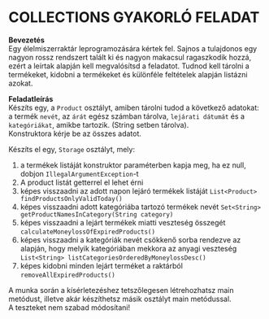 # **COLLECTIONS GYAKORLÓ FELADAT**
**Bevezetés**  
Egy élelmiszerraktár leprogramozására kértek fel. Sajnos a tulajdonos egy nagyon rossz rendszert talált ki és nagyon makacsul ragaszkodik hozzá, ezért a leírtak alapján kell megvalósítsd a feladatot. Tudnod kell tárolni a termékeket, kidobni a termékeket és különféle feltételek alapján listázni azokat.

**Feladatleírás**  
Készíts egy, a `Product` osztályt, amiben tárolni tudod a következő adatokat:  
a termék `nevét`, az `árát` egész számban tárolva, `lejárati dátumát` és a `kategóriákat`, amikbe tartozik. (String setben tárolva).  
Konstruktora kérje be az összes adatot.

Készíts el egy, `Storage` osztályt, mely:  
1. a termékek listáját konstruktor paraméterben kapja meg, ha ez null, dobjon `IllegalArgumentException`-t
2. A product listát getterrel el lehet érni
3. képes visszaadni az adott napon lejáró termékek listáját `List<Product> findProductsOnlyValidToday()`
4. képes visszaadni adott kategóriába tartozó termékek nevét `Set<String> getProductNamesInCategory(String category)`
5. képes visszaadni a lejárt termékek miatti veszteség összegét `calculateMoneylossOfExpiredProducts()`
6. képes visszaadni a kategóriák nevét csökkenő sorba rendezve az alapján, hogy melyik kategóriában mekkora az anyagi veszteség `List<String> listCategoriesOrderedByMoneylossDesc()`
7. képes kidobni minden lejárt terméket a raktárból `removeAllExpiredProducts()`

A munka során a kísérletezéshez tetszőlegesen létrehozhatsz main metódust, illetve akár készíthetsz másik osztályt main metódussal.  
A teszteket nem szabad módosítani!

